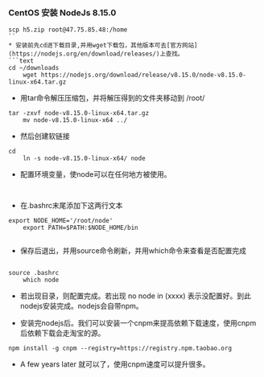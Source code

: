 ### CentOS 安装 NodeJs 8.15.0


```text
scp h5.zip root@47.75.85.48:/home
``
* 安装前先cd进下载目录,并用wget下载包，其他版本可去[官方网站](https://nodejs.org/en/download/releases/)上查找。
```text
cd ~/downloads
	wget https://nodejs.org/download/release/v8.15.0/node-v8.15.0-linux-x64.tar.gz

```
	
* 用tar命令解压压缩包，并将解压得到的文件夹移动到 /root/
```text
tar -zxvf node-v8.15.0-linux-x64.tar.gz 
	mv node-v8.15.0-linux-x64 ../

```
* 然后创建软链接
```text
cd 
	ln -s node-v8.15.0-linux-x64/ node
```	
	

* 配置环境变量，使node可以在任何地方被使用。
```text	vim .bashrc
       	

```


* 在.bashrc末尾添加下这两行文本
```text
export NODE_HOME='/root/node'
	export PATH=$PATH:$NODE_HOME/bin


```
	
* 保存后退出，并用source命令刷新，并用which命令来查看是否配置完成
```text

source .bashrc
	which node
```	
	

* 若出现目录，则配置完成。若出现 no node in (xxxx) 表示没配置好。到此nodejs安装完成。nodejs会自带npm。

* 安装完nodejs后。我们可以安装一个cnpm来提高依赖下载速度，使用cnpm后依赖下载会走淘宝的源。
```text
npm install -g cnpm --registry=https://registry.npm.taobao.org

```

* A few years later 就可以了，使用cnpm速度可以提升很多。
